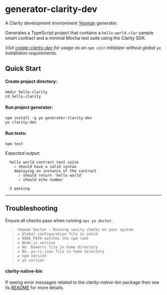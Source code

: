 # generator-clarity-dev

A Clarity development environment [Yeoman](https://yeoman.io/) generator.

Generates a TypeScript project that contains a `hello-world.clar` sample smart contract and 
a minimal Mocha test suite using the Clarity SDK. 

_Visit [create-clarity-dev](/packages/create-clarity-dev/README.md) for usage as an `npm init` initializer without global `yo` installation requirements._

## Quick Start

#### Create project directory:
```
mkdir hello-clarity
cd hello-clarity
```

#### Run project generator:
```
npm install -g yo generator-clarity-dev
yo clarity-dev
```

#### Run tests:
```
npm test
```

_Expected output:_
```
  hello world contract test suite
    ✓ should have a valid syntax
    deploying an instance of the contract
      ✓ should return 'hello world'
      ✓ should echo number

  3 passing
```

---

## Troubleshooting

Ensure all checks pass when running `npx yo doctor`.
  > ```
  > Yeoman Doctor - Running sanity checks on your system
  > ✔ Global configuration file is valid
  > ✔ NODE_PATH matches the npm root
  > ✔ Node.js version
  > ✔ No .bowerrc file in home directory
  > ✔ No .yo-rc.json file in home directory
  > ✔ npm version
  > ✔ yo version


#### clarity-native-bin

If seeing error messages related to the _clarity-native-bin_ package then see its [README](/packages/clarity-native-bin/README.md) for more details.


